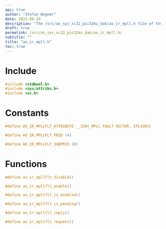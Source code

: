 ```yaml
---
api: true
author: "Stefan Wagner"
date: 2022-08-29
description: "The /src/ao_sys_xc32_pic32mz_dak/ao_ir_mpll.h file of the ao real-time operating system."
draft: true
permalink: /src/ao_sys_xc32_pic32mz_dak/ao_ir_mpll.h/
subtitle: ""
title: "ao_ir_mpll.h"
toc: true
---
```


# Include

```c
#include <stdbool.h>
#include <sys/attribs.h>
#include <xc.h>
```

# Constants

```c
#define AO_IR_MPLLFLT_ATTRIBUTE __ISR(_MPLL_FAULT_VECTOR, IPL4SRS)
```

```c
#define AO_IR_MPLLFLT_PRIO (4)
```

```c
#define AO_IR_MPLLFLT_SUBPRIO (0)
```

# Functions

```c
#define ao_ir_mpllflt_disable()
```

```c
#define ao_ir_mpllflt_enable()
```

```c
#define ao_ir_mpllflt_is_enabled()
```

```c
#define ao_ir_mpllflt_is_pending()
```

```c
#define ao_ir_mpllflt_reply()
```

```c
#define ao_ir_mpllflt_request()
```

